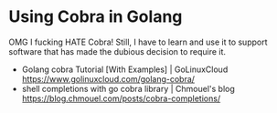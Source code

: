 # Using Cobra in Golang

OMG I fucking HATE Cobra! Still, I have to learn and use it to support software that has made the dubious decision to require it.

* Golang cobra Tutorial \[With Examples\] \| GoLinuxCloud  
  <https://www.golinuxcloud.com/golang-cobra/>
* shell completions with go cobra library \| Chmouel\'s blog  
  <https://blog.chmouel.com/posts/cobra-completions/>

